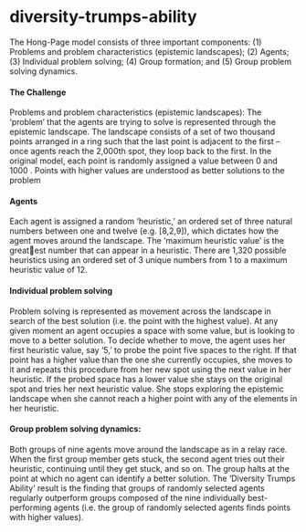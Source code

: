 # diversity-trumps-ability
The Hong-Page model consists of three important components: (1) Problems  and problem characteristics (epistemic landscapes); (2) Agents; (3) Individual  problem solving; (4) Group formation; and (5) Group problem solving dynamics.

#### The Challenge
Problems and problem characteristics (epistemic landscapes): The ‘problem’ 
that the agents are trying to solve is represented through the epistemic landscape. The landscape consists of a set of two thousand points arranged in a ring 
such that the last point is adjacent to the first – once agents reach the 2,000th 
spot, they loop back to the first. In the original model, each point is randomly 
assigned a value between 0 and 1000 . Points with higher values are understood 
as better solutions to the problem
#### Agents
Each agent is assigned a random ‘heuristic,’ an ordered set of three 
natural numbers between one and twelve (e.g. [8,2,9]), which dictates how the 
agent moves around the landscape. The ‘maximum heuristic value’ is the greatest number that can appear in a heuristic. There are 1,320 possible heuristics 
using an ordered set of 3 unique numbers from 1 to a maximum heuristic value 
of 12. 

#### Individual problem solving
Problem solving is represented as movement 
across the landscape in search of the best solution (i.e. the point with the highest value). At any given moment an agent occupies a space with some value, 
but is looking to move to a better solution. To decide whether to move, the 
agent uses her first heuristic value, say ‘5,’ to probe the point five spaces to the 
right. If that point has a higher value than the one she currently occupies, she 
moves to it and repeats this procedure from her new spot using the next value 
in her heuristic. If the probed space has a lower value she stays on the original 
spot and tries her next heuristic value. She stops exploring the epistemic landscape when she cannot reach a higher point with any of the elements in her 
heuristic. 

#### Group problem solving dynamics: 
Both groups of nine agents move around the landscape as in a relay race. When the first group member gets stuck, the second agent tries out their heuristic, continuing until they get stuck, and so on. 
The group halts at the point at which no agent can identify a better solution. 
The ‘Diversity Trumps Ability’ result is the finding that groups of randomly 
selected agents regularly outperform groups composed of the nine individually 
best-performing agents (i.e. the group of randomly selected agents finds points 
with higher values). 

